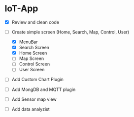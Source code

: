 # IoT-App

- [x] Review and clean code
- [ ] Create simple screen (Home, Search, Map, Control, User) 
	- [x] MenuBar
	- [x] Search Screen
	- [x] Home Screen
	- [ ] Map Screen
	- [ ] Control Screen
	- [ ] User Screen
- [ ] Add Custom Chart Plugin 
- [ ] Add MongDB and MQTT plugin
- [ ] Add Sensor map view
- [ ] Add data analyzist

